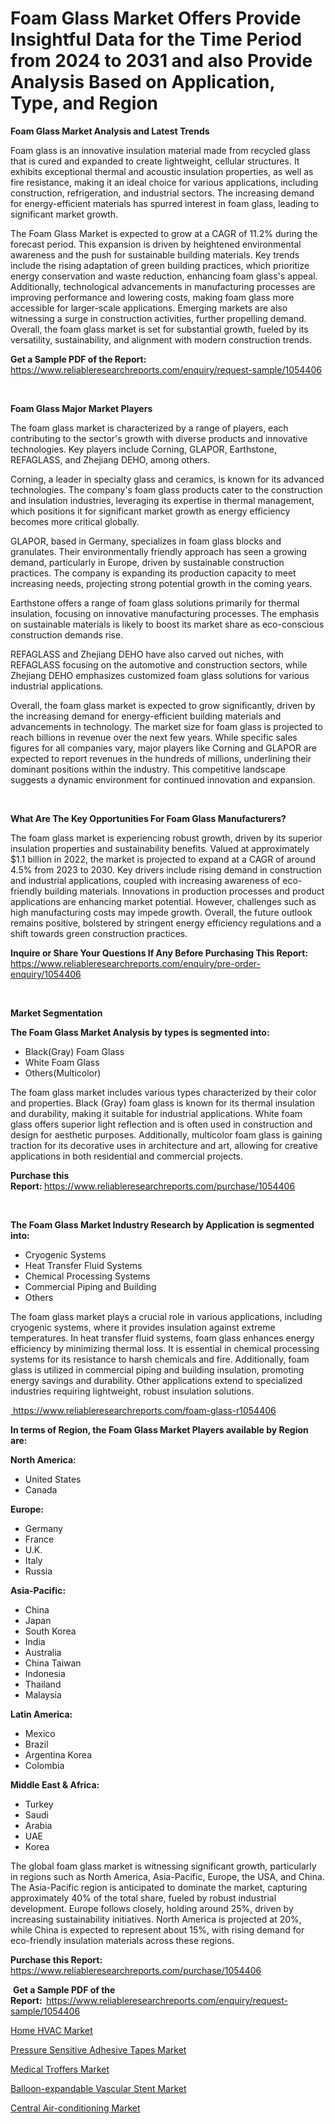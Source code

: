 <p><h1>Foam Glass Market Offers Provide Insightful Data for the Time Period from 2024 to 2031 and also Provide Analysis Based on Application, Type, and Region</h1></p><p><strong>Foam Glass Market Analysis and Latest Trends</strong></p>
<p><p>Foam glass is an innovative insulation material made from recycled glass that is cured and expanded to create lightweight, cellular structures. It exhibits exceptional thermal and acoustic insulation properties, as well as fire resistance, making it an ideal choice for various applications, including construction, refrigeration, and industrial sectors. The increasing demand for energy-efficient materials has spurred interest in foam glass, leading to significant market growth.</p><p>The Foam Glass Market is expected to grow at a CAGR of 11.2% during the forecast period. This expansion is driven by heightened environmental awareness and the push for sustainable building materials. Key trends include the rising adaptation of green building practices, which prioritize energy conservation and waste reduction, enhancing foam glass's appeal. Additionally, technological advancements in manufacturing processes are improving performance and lowering costs, making foam glass more accessible for larger-scale applications. Emerging markets are also witnessing a surge in construction activities, further propelling demand. Overall, the foam glass market is set for substantial growth, fueled by its versatility, sustainability, and alignment with modern construction trends.</p></p>
<p><strong>Get a Sample PDF of the Report:&nbsp;</strong> <a href="https://www.reliableresearchreports.com/enquiry/request-sample/1054406?utm_campaign=7&utm_medium=2&utm_source=Github&utm_content=ia&utm_term=10112024&utm_id=foam-glass">https://www.reliableresearchreports.com/enquiry/request-sample/1054406</a></p>
<p>&nbsp;</p>
<p><strong>Foam Glass Major Market Players</strong></p>
<p><p>The foam glass market is characterized by a range of players, each contributing to the sector's growth with diverse products and innovative technologies. Key players include Corning, GLAPOR, Earthstone, REFAGLASS, and Zhejiang DEHO, among others.</p><p>Corning, a leader in specialty glass and ceramics, is known for its advanced technologies. The company's foam glass products cater to the construction and insulation industries, leveraging its expertise in thermal management, which positions it for significant market growth as energy efficiency becomes more critical globally.</p><p>GLAPOR, based in Germany, specializes in foam glass blocks and granulates. Their environmentally friendly approach has seen a growing demand, particularly in Europe, driven by sustainable construction practices. The company is expanding its production capacity to meet increasing needs, projecting strong potential growth in the coming years.</p><p>Earthstone offers a range of foam glass solutions primarily for thermal insulation, focusing on innovative manufacturing processes. The emphasis on sustainable materials is likely to boost its market share as eco-conscious construction demands rise.</p><p>REFAGLASS and Zhejiang DEHO have also carved out niches, with REFAGLASS focusing on the automotive and construction sectors, while Zhejiang DEHO emphasizes customized foam glass solutions for various industrial applications.</p><p>Overall, the foam glass market is expected to grow significantly, driven by the increasing demand for energy-efficient building materials and advancements in technology. The market size for foam glass is projected to reach billions in revenue over the next few years. While specific sales figures for all companies vary, major players like Corning and GLAPOR are expected to report revenues in the hundreds of millions, underlining their dominant positions within the industry. This competitive landscape suggests a dynamic environment for continued innovation and expansion.</p></p>
<p>&nbsp;</p>
<p><strong>What Are The Key Opportunities For Foam Glass Manufacturers?</strong></p>
<p><p>The foam glass market is experiencing robust growth, driven by its superior insulation properties and sustainability benefits. Valued at approximately $1.1 billion in 2022, the market is projected to expand at a CAGR of around 4.5% from 2023 to 2030. Key drivers include rising demand in construction and industrial applications, coupled with increasing awareness of eco-friendly building materials. Innovations in production processes and product applications are enhancing market potential. However, challenges such as high manufacturing costs may impede growth. Overall, the future outlook remains positive, bolstered by stringent energy efficiency regulations and a shift towards green construction practices.</p></p>
<p><strong>Inquire or Share Your Questions If Any Before Purchasing This Report:</strong> <a href="https://www.reliableresearchreports.com/enquiry/pre-order-enquiry/1054406?utm_campaign=7&utm_medium=2&utm_source=Github&utm_content=ia&utm_term=10112024&utm_id=foam-glass">https://www.reliableresearchreports.com/enquiry/pre-order-enquiry/1054406</a></p>
<p>&nbsp;</p>
<p><strong>Market Segmentation</strong></p>
<p><strong>The Foam Glass Market Analysis by types is segmented into:</strong></p>
<p><ul><li>Black(Gray) Foam Glass</li><li>White Foam Glass</li><li>Others(Multicolor)</li></ul></p>
<p><p>The foam glass market includes various types characterized by their color and properties. Black (Gray) foam glass is known for its thermal insulation and durability, making it suitable for industrial applications. White foam glass offers superior light reflection and is often used in construction and design for aesthetic purposes. Additionally, multicolor foam glass is gaining traction for its decorative uses in architecture and art, allowing for creative applications in both residential and commercial projects.</p></p>
<p><strong>Purchase this Report:&nbsp;</strong><a href="https://www.reliableresearchreports.com/purchase/1054406?utm_campaign=7&utm_medium=2&utm_source=Github&utm_content=ia&utm_term=10112024&utm_id=foam-glass">https://www.reliableresearchreports.com/purchase/1054406</a></p>
<p>&nbsp;</p>
<p><strong>The Foam Glass Market Industry Research by Application is segmented into:</strong></p>
<p><ul><li>Cryogenic Systems</li><li>Heat Transfer Fluid Systems</li><li>Chemical Processing Systems</li><li>Commercial Piping and Building</li><li>Others</li></ul></p>
<p><p>The foam glass market plays a crucial role in various applications, including cryogenic systems, where it provides insulation against extreme temperatures. In heat transfer fluid systems, foam glass enhances energy efficiency by minimizing thermal loss. It is essential in chemical processing systems for its resistance to harsh chemicals and fire. Additionally, foam glass is utilized in commercial piping and building insulation, promoting energy savings and durability. Other applications extend to specialized industries requiring lightweight, robust insulation solutions.</p></p>
<p><a href="https://www.reliableresearchreports.com/foam-glass-r1054406?utm_campaign=7&utm_medium=2&utm_source=Github&utm_content=ia&utm_term=10112024&utm_id=foam-glass">&nbsp;https://www.reliableresearchreports.com/foam-glass-r1054406</a></p>
<p><strong>In terms of Region, the Foam Glass Market Players available by Region are:</strong></p>
<p>
    <p> <strong> North America: </strong>
        <ul>
            <li>United States</li>
            <li>Canada</li>
        </ul>
        </p> 
    <p> <strong> Europe: </strong>
        <ul>
            <li>Germany</li>
            <li>France</li>
            <li>U.K.</li>
            <li>Italy</li>
            <li>Russia</li>
        </ul>
        </p> 
    <p> <strong> Asia-Pacific: </strong>
        <ul>
            <li>China</li>
            <li>Japan</li>
            <li>South Korea</li>
            <li>India</li>
            <li>Australia</li>
            <li>China Taiwan</li>
            <li>Indonesia</li>
            <li>Thailand</li>
            <li>Malaysia</li>
        </ul>
        </p> 
    <p> <strong> Latin America: </strong>
        <ul>
            <li>Mexico</li>
            <li>Brazil</li>
            <li>Argentina Korea</li>
            <li>Colombia</li>
        </ul>
        </p> 
    <p> <strong> Middle East & Africa: </strong>
        <ul>
            <li>Turkey</li>
            <li>Saudi</li>
            <li>Arabia</li>
            <li>UAE</li>
            <li>Korea</li>
        </ul>
    </p>
    </p>
<p><p>The global foam glass market is witnessing significant growth, particularly in regions such as North America, Asia-Pacific, Europe, the USA, and China. The Asia-Pacific region is anticipated to dominate the market, capturing approximately 40% of the total share, fueled by robust industrial development. Europe follows closely, holding around 25%, driven by increasing sustainability initiatives. North America is projected at 20%, while China is expected to represent about 15%, with rising demand for eco-friendly insulation materials across these regions.</p></p>
<p><strong>Purchase this Report: </strong><a href="https://www.reliableresearchreports.com/purchase/1054406?utm_campaign=7&utm_medium=2&utm_source=Github&utm_content=ia&utm_term=10112024&utm_id=foam-glass">https://www.reliableresearchreports.com/purchase/1054406</a></p>
<p>&nbsp;<strong>Get a Sample PDF of the Report:&nbsp;&nbsp;</strong><a href="https://www.reliableresearchreports.com/enquiry/request-sample/1054406?utm_campaign=7&utm_medium=2&utm_source=Github&utm_content=ia&utm_term=10112024&utm_id=foam-glass">https://www.reliableresearchreports.com/enquiry/request-sample/1054406</a></p>
<p><strong></strong></p>
<p><p><a href="https://www.linkedin.com/pulse/home-hvac-market-evolution-future-outlook-forecasting-industry-lyene?utm_campaign=7&utm_medium=2&utm_source=Github&utm_content=ia&utm_term=10112024&utm_id=foam-glass">Home HVAC Market</a></p><p><a href="https://github.com/darientvns/Market-Research-Report-List-1/blob/main/pressure-sensitive-adhesive-tapes-market.md?utm_campaign=7&utm_medium=2&utm_source=Github&utm_content=ia&utm_term=10112024&utm_id=foam-glass">Pressure Sensitive Adhesive Tapes Market</a></p><p><a href="https://issuu.com/reportprime-2/docs/medical-troffers-market-size-2030.p_f1b92783b5bb55?utm_campaign=7&utm_medium=2&utm_source=Github&utm_content=ia&utm_term=10112024&utm_id=foam-glass">Medical Troffers Market</a></p><p><a href="https://issuu.com/reportprime-2/docs/balloon-expandable-vascular-stent-m_0094490130e0d3?utm_campaign=7&utm_medium=2&utm_source=Github&utm_content=ia&utm_term=10112024&utm_id=foam-glass">Balloon-expandable Vascular Stent Market</a></p><p><a href="https://www.linkedin.com/pulse/in-depth-analysis-global-central-air-conditioning-market-j8d6e?utm_campaign=7&utm_medium=2&utm_source=Github&utm_content=ia&utm_term=10112024&utm_id=foam-glass">Central Air-conditioning Market</a></p></p>